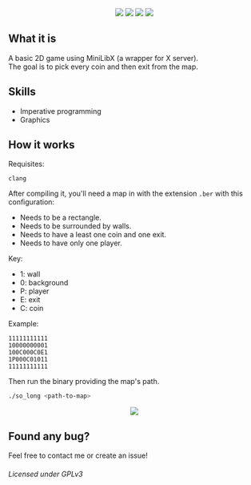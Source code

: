 <div align="center">
  <img src="https://github.com/hde-oliv/so_long/actions/workflows/build.yml/badge.svg"/>
  <img src="https://github.com/hde-oliv/so_long/actions/workflows/norminette.yml/badge.svg"/>
  <img src="https://github.com/hde-oliv/so_long/actions/workflows/tests.yml/badge.svg"/>
  <a href="https://www.codacy.com/gh/hde-oliv/so_long/dashboard?utm_source=github.com&amp;utm_medium=referral&amp;utm_content=hde-oliv/so_long&amp;utm_campaign=Badge_Grade">
    <img src="https://app.codacy.com/project/badge/Grade/a83fc65a543244a29348343ead704c31"/>
  </a>
</div>

## What it is
A basic 2D game using MiniLibX (a wrapper for X server).  
The goal is to pick every coin and then exit from the map.


## Skills
 - Imperative programming
 - Graphics


## How it works
Requisites:
```shell
clang
```

After compiling it, you'll need a map in with the extension `.ber` with this configuration:
 - Needs to be a rectangle.
 - Needs to be surrounded by walls.
 - Needs to have a least one coin and one exit.
 - Needs to have only one player.

Key:
 - 1: wall
 - 0: background
 - P: player
 - E: exit
 - C: coin
 
 Example:
 ```shell
 11111111111
 10000000001
 100C000C0E1
 1P000C01011
 11111111111
 ```

Then run the binary providing the map's path.
``` sh
./so_long <path-to-map>
```

<div align="center">
  <img src="https://i.imgur.com/WwFiJGM.png"/>
</div>

## Found any bug?
Feel free to contact me or create an issue!

###### Licensed under GPLv3
